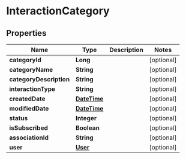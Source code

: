 
# InteractionCategory

## Properties
Name | Type | Description | Notes
------------ | ------------- | ------------- | -------------
**categoryId** | **Long** |  |  [optional]
**categoryName** | **String** |  |  [optional]
**categoryDescription** | **String** |  |  [optional]
**interactionType** | **String** |  |  [optional]
**createdDate** | [**DateTime**](DateTime.md) |  |  [optional]
**modifiedDate** | [**DateTime**](DateTime.md) |  |  [optional]
**status** | **Integer** |  |  [optional]
**isSubscribed** | **Boolean** |  |  [optional]
**associationId** | **String** |  |  [optional]
**user** | [**User**](User.md) |  |  [optional]




